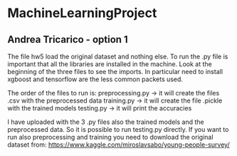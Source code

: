 # MachineLearningProject
## Andrea Tricarico - option 1

The file hw5 load the original dataset and nothing else.
To run the .py file is important that all the libraries are installed in the machine.
Look at the beginning of the three files to see the imports.
In particular need to install xgboost and tensorflow are the less common packets used.

The order of the files to run is:
preprocessing.py 
-> it will create the files .csv with the preprocessed data
training.py
-> it will create the file .pickle with the trained models
testing.py
-> it will print the accuracies

I have uploaded with the 3 .py files also the trained models and the preprocessed data.
So it is possible to run testing.py directly.
If you want to run also preprocessing and training you need to download the original dataset from: 
https://www.kaggle.com/miroslavsabo/young-people-survey/